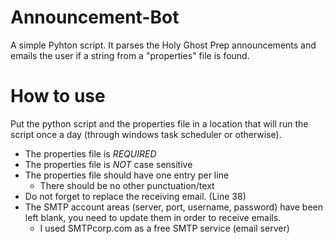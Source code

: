 Announcement-Bot
================

A simple Pyhton script. It parses the Holy Ghost Prep announcements and emails the user if a string from a "properties" file is found.

How to use
==========

Put the python script and the properties file in a location that will run the script once a day (through windows task scheduler or otherwise).
- The properties file is *REQUIRED*
- The properties file is *NOT* case sensitive
- The properties file should have one entry per line
	- There should be no other punctuation/text
- Do not forget to replace the receiving email. (Line 38)
- The SMTP account areas (server, port, username, password) have been left blank, you need to update them in order to receive emails.
	- I used SMTPcorp.com as a free SMTP service (email server)

